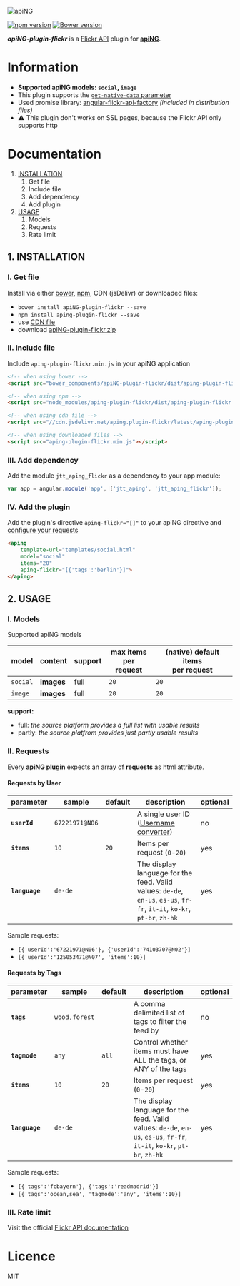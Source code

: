 [logo]: http://aping.io/logo/320/aping-plugin.png "apiNG Plugin"
![apiNG][logo]

[![npm version](https://badge.fury.io/js/aping-plugin-flickr.png)](https://badge.fury.io/js/aping-plugin-flickr)
[![Bower version](https://badge.fury.io/bo/apiNG-plugin-flickr.png)](https://badge.fury.io/bo/apiNG-plugin-flickr)

**_apiNG-plugin-flickr_** is a [Flickr API](https://www.flickr.com/services/api/) plugin for [**apiNG**](https://github.com/JohnnyTheTank/apiNG).

# Information
* **Supported apiNG models: `social`, `image`**
* This plugin supports the [`get-native-data` parameter](https://aping.readme.io/docs/advanced#parameters)
* Used promise library: [angular-flickr-api-factory](https://github.com/JohnnyTheTank/angular-flickr-api-factory) _(included in distribution files)_
* :warning: This plugin don't works on SSL pages, because the Flickr API only supports http

# Documentation
1. [INSTALLATION](#1-installation)
    1. Get file
    2. Include file
    3. Add dependency
    4. Add plugin
2. [USAGE](#2-usage)
    1. Models
    2. Requests
    3. Rate limit

## 1. INSTALLATION

### I. Get file
Install via either [bower](http://bower.io/), [npm](https://www.npmjs.com/), CDN (jsDelivr) or downloaded files:

* `bower install apiNG-plugin-flickr --save`
* `npm install aping-plugin-flickr --save`
* use [CDN file](https://www.jsdelivr.com/projects/aping.plugin-flickr)
* download [apiNG-plugin-flickr.zip](https://github.com/JohnnyTheTank/apiNG-plugin-flickr/zipball/master)

### II. Include file
Include `aping-plugin-flickr.min.js` in your apiNG application

```html
<!-- when using bower -->
<script src="bower_components/apiNG-plugin-flickr/dist/aping-plugin-flickr.min.js"></script>

<!-- when using npm -->
<script src="node_modules/aping-plugin-flickr/dist/aping-plugin-flickr.min.js"></script>

<!-- when using cdn file -->
<script src="//cdn.jsdelivr.net/aping.plugin-flickr/latest/aping-plugin-flickr.min.js"></script>

<!-- when using downloaded files -->
<script src="aping-plugin-flickr.min.js"></script>
```


### III. Add dependency
Add the module `jtt_aping_flickr` as a dependency to your app module:
```js
var app = angular.module('app', ['jtt_aping', 'jtt_aping_flickr']);
```

### IV. Add the plugin
Add the plugin's directive `aping-flickr="[]"` to your apiNG directive and [configure your requests](#ii-requests)
```html
<aping
    template-url="templates/social.html"
    model="social"
    items="20"
    aping-flickr="[{'tags':'berlin'}]">
</aping>
```

## 2. USAGE

### I. Models
Supported apiNG models

|  model   | content | support | max items<br>per request | (native) default items<br>per request |
|----------|---------|---------|--------|---------|
| `social` | **images** | full    | `20`   | `20`   |
| `image`  | **images** | full    | `20`   | `20`   |

**support:**
* full: _the source platform provides a full list with usable results_ <br>
* partly: _the source platfrom provides just partly usable results_


### II. Requests
Every **apiNG plugin** expects an array of **requests** as html attribute.

#### Requests by User
|  parameter  | sample | default | description | optional |
|----------|---------|---------|---------|---------|
| **`userId`** | `67221971@N06` |  | A single user ID ([Username converter](http://idgettr.com/)) | no |
| **`items`**  | `10` | `20` | Items per request (`0`-`20`) |  yes  |
| **`language`**  | `de-de` |  | The display language for the feed. Valid values: `de-de`, `en-us`, `es-us`, `fr-fr`, `it-it`, `ko-kr`, `pt-br`, `zh-hk`  |  yes  |

Sample requests:
* `[{'userId':'67221971@N06'}, {'userId':'74103707@N02'}]`
* `[{'userId':'125053471@N07', 'items':10}]`

#### Requests by Tags
|  parameter  | sample | default | description | optional |
|----------|---------|---------|---------|---------|
| **`tags`** | `wood,forest` |  | A comma delimited list of tags to filter the feed by | no |
| **`tagmode`**  | `any` | `all` | Control whether items must have ALL the tags, or ANY of the tags |  yes  |
| **`items`**  | `10` | `20` | Items per request (`0`-`20`) |  yes  |
| **`language`**  | `de-de` |  | The display language for the feed. Valid values: `de-de`, `en-us`, `es-us`, `fr-fr`, `it-it`, `ko-kr`, `pt-br`, `zh-hk`  |  yes  |


Sample requests:
* `[{'tags':'fcbayern'}, {'tags':'readmadrid'}]`
* `[{'tags':'ocean,sea', 'tagmode':'any', 'items':10}]`

### III. Rate limit
Visit the official [Flickr API documentation](https://www.flickr.com/services/developer/api/)

# Licence
MIT

